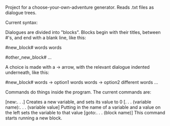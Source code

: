 Project for a choose-your-own-adventure generator. Reads .txt files as dialogue trees.

Current syntax:

Dialogues are divided into "blocks". Blocks begin with their titles, between #'s, and end with a blank line, like this:

#new_block#
words
words

#other_new_block#
...

A choice is made with a -> arrow, with the relevant dialogue indented underneath, like this:

#new_block#
words
-> option1
  words
  words
-> option2
  different words
  ...

Commands do things inside the program. The current commands are:

[new:. . .] Creates a new variable, and sets its value to 0
[. . . (variable name):. . . (variable value] Putting in the name of a variable and a value on the left sets the variable to that value
[goto:. . . (block name)] This command starts running a new block. 
